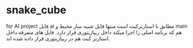 # snake_cube
for AI  project
فابل ai مطابق با استارترکیت است منتها فایل شبیه ساز محیط و main هم که برنامه اصلی را اجرا میکند داخل ریپازیتوری قرار دارد. فایل های متفرقه داخل استارتر کیت هم در ریپازیتوری قرار داده شده اند.
